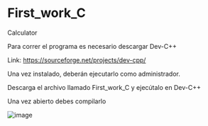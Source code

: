 # First_work_C
Calculator

Para correr el programa es necesario descargar Dev-C++

Link: https://sourceforge.net/projects/dev-cpp/

Una vez instalado, deberán ejecutarlo como administrador.

Descarga el archivo llamado First_work_C y ejecútalo en Dev-C++

Una vez abierto debes compilarlo

![image](https://user-images.githubusercontent.com/45516585/153724826-ca83bda0-6197-4666-9b3b-2bf7dbea861b.png)
